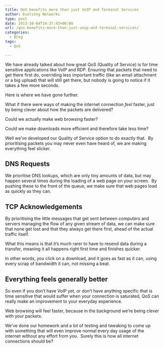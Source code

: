 ```yaml
---
title: QoS benefits more than just VoIP and Terminal Services
author: Evolving Networks
type: post
date: 2013-10-04T14:37:43+00:00
url: /qos-benefits-more-than-just-voip-and-terminal-services/
categories:
  - Blog
tags:
  - QoS

---
```

We have already talked about how great QoS (Quality of Service) is for time sensitive applications like VoIP and RDP. Ensuring that packets that need to get there first do, overriding less important traffic (like an email attachment or a big upload) that will still get there, but nobody is going to notice if it takes a few more seconds.

Here is where we have gone further.

What if there were ways of making the internet connection _feel_ faster, just by being clever about how the packets are delivered?

Could we actually make web browsing faster?

Could we make downloads more efficient and therefore take less time?

Well we’ve developed our Quality of Service option to do exactly that.  By prioritising packets you may never even have heard of, we are making everything feel slicker.

## DNS Requests

We prioritise DNS lookups, which are only tiny amounts of data, but may happen several times during the loading of a web page on your screen.  By pushing these to the front of the queue, we make sure that web pages load as quickly as they can.

## TCP Acknowledgements

By prioritising the little messages that get sent between computers and servers managing the flow of any given stream of data, we can make sure that none get lost and that they always get there first, ahead of the actual traffic itself.

What this means is that it’s much rarer to have to resend data during a transfer, meaning it all happens right first time and finishes quicker.

In other words, you click on a download, and it goes as fast as it can, using every scrap of bandwidth it can, not missing a beat.

## Everything feels generally better

So even if you don’t have VoIP yet, or don’t have anything specific that is time sensitive that would suffer when your connection is saturated, QoS can really make an improvement to your everyday experience.

Web browsing will feel faster, because in the background we’re being clever with your packets.

We’ve done our homework and a lot of testing and tweaking to come up with something that will even improve normal every day usage of the internet without any effort from you.  Surely this is how all internet connections should be?